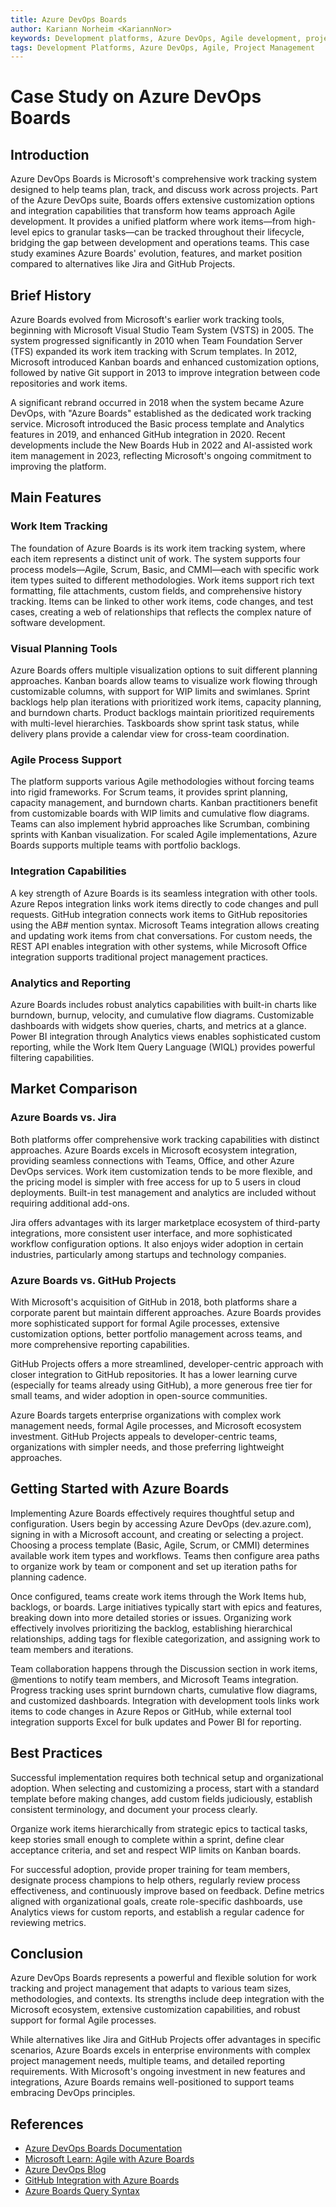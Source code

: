 ```yaml
---
title: Azure DevOps Boards
author: Kariann Norheim <KariannNor>
keywords: Development platforms, Azure DevOps, Agile development, project management
tags: Development Platforms, Azure DevOps, Agile, Project Management
---
```


# Case Study on Azure DevOps Boards

## Introduction

Azure DevOps Boards is Microsoft's comprehensive work tracking system designed to help teams plan, track, and discuss work across projects. Part of the Azure DevOps suite, Boards offers extensive customization options and integration capabilities that transform how teams approach Agile development. It provides a unified platform where work items—from high-level epics to granular tasks—can be tracked throughout their lifecycle, bridging the gap between development and operations teams. This case study examines Azure Boards' evolution, features, and market position compared to alternatives like Jira and GitHub Projects.

## Brief History

Azure Boards evolved from Microsoft's earlier work tracking tools, beginning with Microsoft Visual Studio Team System (VSTS) in 2005. The system progressed significantly in 2010 when Team Foundation Server (TFS) expanded its work item tracking with Scrum templates. In 2012, Microsoft introduced Kanban boards and enhanced customization options, followed by native Git support in 2013 to improve integration between code repositories and work items.

A significant rebrand occurred in 2018 when the system became Azure DevOps, with "Azure Boards" established as the dedicated work tracking service. Microsoft introduced the Basic process template and Analytics features in 2019, and enhanced GitHub integration in 2020. Recent developments include the New Boards Hub in 2022 and AI-assisted work item management in 2023, reflecting Microsoft's ongoing commitment to improving the platform.

## Main Features

### Work Item Tracking

The foundation of Azure Boards is its work item tracking system, where each item represents a distinct unit of work. The system supports four process models—Agile, Scrum, Basic, and CMMI—each with specific work item types suited to different methodologies. Work items support rich text formatting, file attachments, custom fields, and comprehensive history tracking. Items can be linked to other work items, code changes, and test cases, creating a web of relationships that reflects the complex nature of software development.

### Visual Planning Tools

Azure Boards offers multiple visualization options to suit different planning approaches. Kanban boards allow teams to visualize work flowing through customizable columns, with support for WIP limits and swimlanes. Sprint backlogs help plan iterations with prioritized work items, capacity planning, and burndown charts. Product backlogs maintain prioritized requirements with multi-level hierarchies. Taskboards show sprint task status, while delivery plans provide a calendar view for cross-team coordination.

### Agile Process Support

The platform supports various Agile methodologies without forcing teams into rigid frameworks. For Scrum teams, it provides sprint planning, capacity management, and burndown charts. Kanban practitioners benefit from customizable boards with WIP limits and cumulative flow diagrams. Teams can also implement hybrid approaches like Scrumban, combining sprints with Kanban visualization. For scaled Agile implementations, Azure Boards supports multiple teams with portfolio backlogs.

### Integration Capabilities

A key strength of Azure Boards is its seamless integration with other tools. Azure Repos integration links work items directly to code changes and pull requests. GitHub integration connects work items to GitHub repositories using the AB# mention syntax. Microsoft Teams integration allows creating and updating work items from chat conversations. For custom needs, the REST API enables integration with other systems, while Microsoft Office integration supports traditional project management practices.

### Analytics and Reporting

Azure Boards includes robust analytics capabilities with built-in charts like burndown, burnup, velocity, and cumulative flow diagrams. Customizable dashboards with widgets show queries, charts, and metrics at a glance. Power BI integration through Analytics views enables sophisticated custom reporting, while the Work Item Query Language (WIQL) provides powerful filtering capabilities.

## Market Comparison

### Azure Boards vs. Jira

Both platforms offer comprehensive work tracking capabilities with distinct approaches. Azure Boards excels in Microsoft ecosystem integration, providing seamless connections with Teams, Office, and other Azure DevOps services. Work item customization tends to be more flexible, and the pricing model is simpler with free access for up to 5 users in cloud deployments. Built-in test management and analytics are included without requiring additional add-ons.

Jira offers advantages with its larger marketplace ecosystem of third-party integrations, more consistent user interface, and more sophisticated workflow configuration options. It also enjoys wider adoption in certain industries, particularly among startups and technology companies.

### Azure Boards vs. GitHub Projects

With Microsoft's acquisition of GitHub in 2018, both platforms share a corporate parent but maintain different approaches. Azure Boards provides more sophisticated support for formal Agile processes, extensive customization options, better portfolio management across teams, and more comprehensive reporting capabilities.

GitHub Projects offers a more streamlined, developer-centric approach with closer integration to GitHub repositories. It has a lower learning curve (especially for teams already using GitHub), a more generous free tier for small teams, and wider adoption in open-source communities.

Azure Boards targets enterprise organizations with complex work management needs, formal Agile processes, and Microsoft ecosystem investment. GitHub Projects appeals to developer-centric teams, organizations with simpler needs, and those preferring lightweight approaches.

## Getting Started with Azure Boards

Implementing Azure Boards effectively requires thoughtful setup and configuration. Users begin by accessing Azure DevOps (dev.azure.com), signing in with a Microsoft account, and creating or selecting a project. Choosing a process template (Basic, Agile, Scrum, or CMMI) determines available work item types and workflows. Teams then configure area paths to organize work by team or component and set up iteration paths for planning cadence.

Once configured, teams create work items through the Work Items hub, backlogs, or boards. Large initiatives typically start with epics and features, breaking down into more detailed stories or issues. Organizing work effectively involves prioritizing the backlog, establishing hierarchical relationships, adding tags for flexible categorization, and assigning work to team members and iterations.

Team collaboration happens through the Discussion section in work items, @mentions to notify team members, and Microsoft Teams integration. Progress tracking uses sprint burndown charts, cumulative flow diagrams, and customized dashboards. Integration with development tools links work items to code changes in Azure Repos or GitHub, while external tool integration supports Excel for bulk updates and Power BI for reporting.

## Best Practices

Successful implementation requires both technical setup and organizational adoption. When selecting and customizing a process, start with a standard template before making changes, add custom fields judiciously, establish consistent terminology, and document your process clearly.

Organize work items hierarchically from strategic epics to tactical tasks, keep stories small enough to complete within a sprint, define clear acceptance criteria, and set and respect WIP limits on Kanban boards.

For successful adoption, provide proper training for team members, designate process champions to help others, regularly review process effectiveness, and continuously improve based on feedback. Define metrics aligned with organizational goals, create role-specific dashboards, use Analytics views for custom reports, and establish a regular cadence for reviewing metrics.

## Conclusion

Azure DevOps Boards represents a powerful and flexible solution for work tracking and project management that adapts to various team sizes, methodologies, and contexts. Its strengths include deep integration with the Microsoft ecosystem, extensive customization capabilities, and robust support for formal Agile processes.

While alternatives like Jira and GitHub Projects offer advantages in specific scenarios, Azure Boards excels in enterprise environments with complex project management needs, multiple teams, and detailed reporting requirements. With Microsoft's ongoing investment in new features and integrations, Azure Boards remains well-positioned to support teams embracing DevOps principles.

## References

- [Azure DevOps Boards Documentation](https://learn.microsoft.com/en-us/azure/devops/boards/)
- [Microsoft Learn: Agile with Azure Boards](https://learn.microsoft.com/en-us/learn/paths/agile-with-azure-boards/)
- [Azure DevOps Blog](https://devblogs.microsoft.com/devops/)
- [GitHub Integration with Azure Boards](https://learn.microsoft.com/en-us/azure/devops/boards/github/)
- [Azure Boards Query Syntax](https://learn.microsoft.com/en-us/azure/devops/boards/queries/wiql-syntax)
